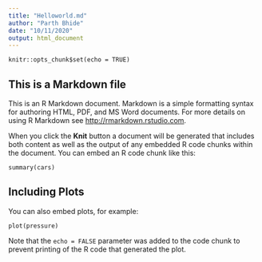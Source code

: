 ```yaml
---
title: "Helloworld.md"
author: "Parth Bhide"
date: "10/11/2020"
output: html_document
---
```


```{r setup, include=FALSE}
knitr::opts_chunk$set(echo = TRUE)
```

## This is a Markdown file

This is an R Markdown document. Markdown is a simple formatting syntax for authoring HTML, PDF, and MS Word documents. For more details on using R Markdown see <http://rmarkdown.rstudio.com>.

When you click the **Knit** button a document will be generated that includes both content as well as the output of any embedded R code chunks within the document. You can embed an R code chunk like this:

```{r cars}
summary(cars)
```

## Including Plots

You can also embed plots, for example:

```{r pressure, echo=FALSE}
plot(pressure)
```

Note that the `echo = FALSE` parameter was added to the code chunk to prevent printing of the R code that generated the plot.
